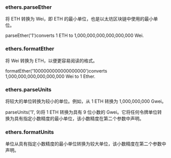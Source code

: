 ### ethers.parseEther

将 ETH 转换为 Wei，即 ETH 的最小单位，也是以太坊区块链中使用的最小单位。

parseEther('1')converts 1 ETH to 1,000,000,000,000,000,000 Wei.

### ethers.formatEther

将 Wei 转换为 ETH，以便更容易阅读的格式。

formatEther('1000000000000000000')converts 1,000,000,000,000,000,000 Wei to 1 Ether.

### ethers.parseUnits

将较大的单位转换为较小的单位。例如，从 1 ETH 转换为 1,000,000,000 Gwei。

parseUnits('1', 9)将 1 ETH 转换为具有 9 位小数的 Gwei。它将任何令牌单位转换为具有指定小数精度的最小单位，该小数精度在第二个参数中声明。

### ethers.formatUnits

单位从具有指定小数精度的最小单位转换为较大单位，该小数精度在第二个参数中声明。